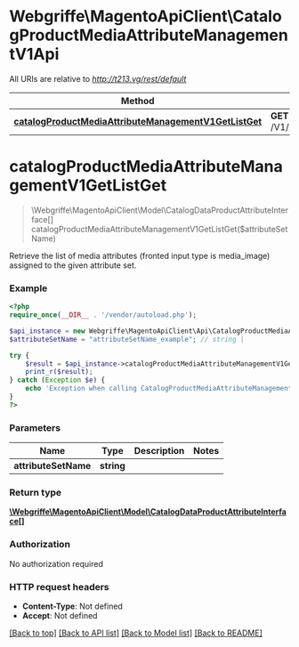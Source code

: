 # Webgriffe\MagentoApiClient\CatalogProductMediaAttributeManagementV1Api

All URIs are relative to *http://t213.vg/rest/default*

Method | HTTP request | Description
------------- | ------------- | -------------
[**catalogProductMediaAttributeManagementV1GetListGet**](CatalogProductMediaAttributeManagementV1Api.md#catalogProductMediaAttributeManagementV1GetListGet) | **GET** /V1/products/media/types/{attributeSetName} | 


# **catalogProductMediaAttributeManagementV1GetListGet**
> \Webgriffe\MagentoApiClient\Model\CatalogDataProductAttributeInterface[] catalogProductMediaAttributeManagementV1GetListGet($attributeSetName)



Retrieve the list of media attributes (fronted input type is media_image) assigned to the given attribute set.

### Example
```php
<?php
require_once(__DIR__ . '/vendor/autoload.php');

$api_instance = new Webgriffe\MagentoApiClient\Api\CatalogProductMediaAttributeManagementV1Api();
$attributeSetName = "attributeSetName_example"; // string | 

try {
    $result = $api_instance->catalogProductMediaAttributeManagementV1GetListGet($attributeSetName);
    print_r($result);
} catch (Exception $e) {
    echo 'Exception when calling CatalogProductMediaAttributeManagementV1Api->catalogProductMediaAttributeManagementV1GetListGet: ', $e->getMessage(), PHP_EOL;
}
?>
```

### Parameters

Name | Type | Description  | Notes
------------- | ------------- | ------------- | -------------
 **attributeSetName** | **string**|  |

### Return type

[**\Webgriffe\MagentoApiClient\Model\CatalogDataProductAttributeInterface[]**](../Model/CatalogDataProductAttributeInterface.md)

### Authorization

No authorization required

### HTTP request headers

 - **Content-Type**: Not defined
 - **Accept**: Not defined

[[Back to top]](#) [[Back to API list]](../../README.md#documentation-for-api-endpoints) [[Back to Model list]](../../README.md#documentation-for-models) [[Back to README]](../../README.md)

